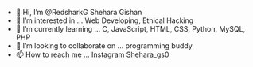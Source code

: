 - 👋 Hi, I’m @RedsharkG Shehara Gishan 
- 👀 I’m interested in ... Web Developing, Ethical Hacking
- 🌱 I’m currently learning ... C, JavaScript, HTML, CSS, Python, MySQL, PHP
- 💞️ I’m looking to collaborate on ... programming buddy
- 📫 How to reach me ... Instagram Shehara_gs0

